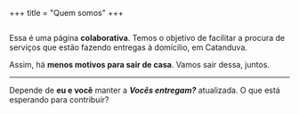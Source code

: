 +++
title = "Quem somos"
+++

<div class="has-text-centered" style="margin: 2em">
<i class="fas fa-truck is-size-3"></i>
</div>

Essa é uma página **colaborativa**. Temos o objetivo de facilitar a procura de serviços que estão fazendo entregas à domícilio, em Catanduva. 

Assim, há **menos motivos para sair de casa**. Vamos sair dessa, juntos.


---

Depende de **eu e você** manter a ***Vocês entregam?*** atualizada. O que está esperando para contribuir?

